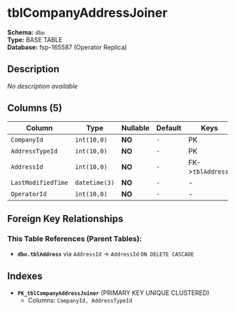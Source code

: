 # tblCompanyAddressJoiner

**Schema:** `dbo`  
**Type:** BASE TABLE  
**Database:** fsp-165587 (Operator Replica)

## Description

*No description available*

## Columns (5)

| Column | Type | Nullable | Default | Keys | Description |
|--------|------|----------|---------|------|-------------|
| `CompanyId` | `int(10,0)` | **NO** | `-` | PK | - |
| `AddressTypeId` | `int(10,0)` | **NO** | `-` | PK | - |
| `AddressId` | `int(10,0)` | **NO** | `-` | FK->`tblAddress` | - |
| `LastModifiedTime` | `datetime(3)` | **NO** | `-` | - | - |
| `OperatorId` | `int(10,0)` | **NO** | `-` | - | - |

## Foreign Key Relationships

### This Table References (Parent Tables):

- **`dbo.tblAddress`** 
  via `AddressId` → `AddressId` `ON DELETE CASCADE`

## Indexes

- **`PK_tblCompanyAddressJoiner`** (PRIMARY KEY UNIQUE CLUSTERED)
  - Columns: `CompanyId, AddressTypeId`
